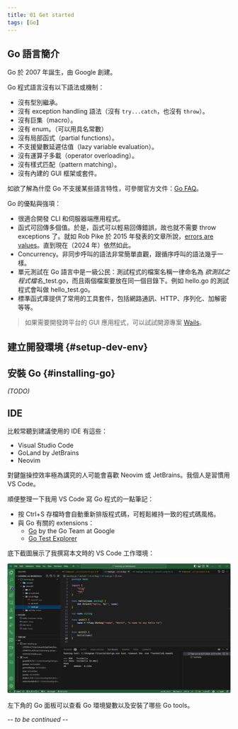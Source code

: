 ```yaml
---
title: 01 Get started
tags: [Go]
---
```


## Go 語言簡介

Go 於 2007 年誕生，由 Google 創建。

Go 程式語言沒有以下語法或機制：

- 沒有型別繼承。
- 沒有 exception handling 語法（沒有 `try...catch`，也沒有 `throw`）。
- 沒有巨集（macro）。
- 沒有 enum。（可以用具名常數）
- 沒有局部函式（partial functions）。
- 不支援變數延遲估值（lazy variable evaluation）。
- 沒有運算子多載（operator overloading）。
- 沒有樣式匹配（pattern matching）。
- 沒有內建的 GUI 框架或套件。

如欲了解為什麼 Go 不支援某些語言特性，可參閱官方文件：[Go FAQ](https://go.dev/doc/faq)。

Go 的優點與強項：

- 很適合開發 CLI 和伺服器端應用程式。
- 函式可回傳多個值。於是，函式可以輕易回傳錯誤，故也就不需要 throw exceptions 了。就如 Rob Pike 於 2015 年發表的文章所說，[errors are values](https://go.dev/blog/errors-are-values)。直到現在（2024 年）依然如此。
- Concurrency。非同步呼叫的語法非常簡單直觀，跟循序呼叫的語法幾乎一樣。
- 單元測試在 Go 語言中是一級公民：測試程式的檔案名稱一律命名為 *欲測試之程式檔名*_test.go，而且兩個檔案要放在同一個目錄下。例如 hello.go 的測試程式會叫做 hello_test.go。
- 標準函式庫提供了常用的工具套件，包括網路通訊、HTTP、序列化、加解密等等。

> 如果需要開發跨平台的 GUI 應用程式，可以試試開源專案 [Wails](https://wails.io/)。

## 建立開發環境 {#setup-dev-env}

## 安裝 Go {#installing-go}

*(TODO)*

## IDE

比較常聽到建議使用的 IDE 有這些：

- Visual Studio Code
- GoLand by JetBrains
- Neovim

對鍵盤操控效率極為講究的人可能會喜歡 Neovim 或 JetBrains。我個人是習慣用 VS Code。

順便整理一下我用 VS Code 寫 Go 程式的一點筆記：

- 按 Ctrl+S 存檔時會自動重新排版程式碼，可輕鬆維持一致的程式碼風格。
- 與 Go 有關的 extensions：
  - [Go](https://marketplace.visualstudio.com/items?itemName=golang.go) by the Go Team at Google
  - [Go Test Explorer](https://marketplace.visualstudio.com/items?itemName=premparihar.gotestexplorer)

底下截圖展示了我撰寫本文時的 VS Code 工作環境：

![](images/vscode-go.png)

左下角的 Go 面板可以查看 Go 環境變數以及安裝了哪些 Go tools。


*-- to be continued --*